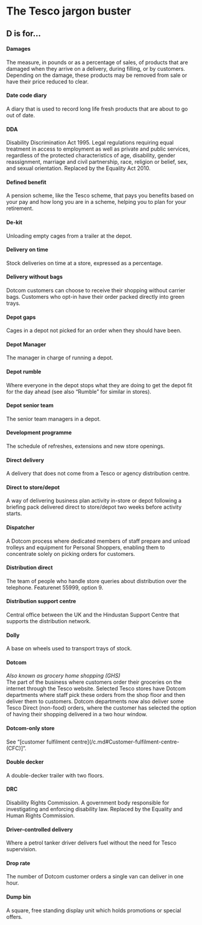 # The Tesco jargon buster

## D is for…

#### Damages
The measure, in pounds or as a percentage of sales, of products that are damaged when they arrive on a delivery, during filling, or by customers. Depending on the damage, these products may be removed from sale or have their price reduced to clear.

#### Date code diary
A diary that is used to record long life fresh products that are about to go out of date.

#### DDA
Disability Discrimination Act 1995. Legal regulations requiring equal treatment in access to employment as well as private and public services, regardless of the protected characteristics of age, disability, gender reassignment, marriage and civil partnership, race, religion or belief, sex, and sexual orientation. Replaced by the Equality Act 2010.

#### Defined benefit
A pension scheme, like the Tesco scheme, that pays you benefits based on your pay and how long you are in a scheme, helping you to plan for your retirement.

#### De-kit
Unloading empty cages from a trailer at the depot.

#### Delivery on time
Stock deliveries on time at a store, expressed as a percentage.

#### Delivery without bags
Dotcom customers can choose to receive their shopping without carrier bags. Customers who opt-in have their order packed directly into green trays.

#### Depot gaps
Cages in a depot not picked for an order when they should have been.

#### Depot Manager
The manager in charge of running a depot.

#### Depot rumble
Where everyone in the depot stops what they are doing to get the depot fit for the day ahead (see also “Rumble” for similar in stores).

#### Depot senior team
The senior team managers in a depot.

#### Development programme
The schedule of refreshes, extensions and new store openings.

#### Direct delivery
A delivery that does not come from a Tesco or agency distribution centre.

#### Direct to store/depot
A way of delivering business plan activity in-store or depot following a briefing pack delivered direct to store/depot two weeks before activity starts.

#### Dispatcher
A Dotcom process where dedicated members of staff prepare and unload trolleys and equipment for Personal Shoppers, enabling them to concentrate solely on picking orders for customers.

#### Distribution direct
The team of people who handle store queries about distribution over the telephone. Featurenet 55999, option 9.

#### Distribution support centre
Central office between the UK and the Hindustan Support Centre that supports the distribution network.

#### Dolly
A base on wheels used to transport trays of stock.

#### Dotcom
*Also known as grocery home shopping (GHS)*  
The part of the business where customers order their groceries on the internet through the Tesco website. Selected Tesco stores have Dotcom departments where staff pick these orders from the shop floor and then deliver them to customers. Dotcom departments now also deliver some Tesco Direct (non-food) orders, where the customer has selected the option of having their shopping delivered in a two hour window.

#### Dotcom-only store
See “[customer fulfilment centre](/c.md#Customer-fulfilment-centre-(CFC)]”.

#### Double decker
A double-decker trailer with two floors.

#### DRC
Disability Rights Commission. A government body responsible for investigating and enforcing disability law. Replaced by the Equality and Human Rights Commission.

#### Driver-controlled delivery
Where a petrol tanker driver delivers fuel without the need for Tesco supervision.

#### Drop rate
The number of Dotcom customer orders a single van can deliver in one hour.

#### Dump bin
A square, free standing display unit which holds promotions or special offers.
